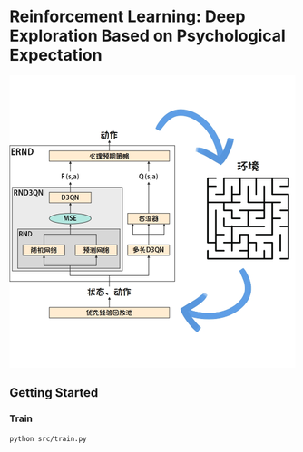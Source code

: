 # Reinforcement Learning: Deep Exploration Based on Psychological Expectation
<img src="./imgs/ERND.jpg" >

## Getting Started
### Train
```bash
python src/train.py
```

